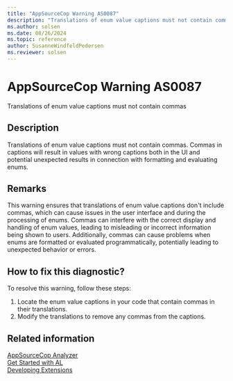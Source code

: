 ```yaml
---
title: "AppSourceCop Warning AS0087"
description: "Translations of enum value captions must not contain commas."
ms.author: solsen
ms.date: 08/26/2024
ms.topic: reference
author: SusanneWindfeldPedersen
ms.reviewer: solsen
---
```

[//]: # (START>DO_NOT_EDIT)
[//]: # (IMPORTANT:Do not edit any of the content between here and the END>DO_NOT_EDIT.)
[//]: # (Any modifications should be made in the .xml files in the ModernDev repo.)
# AppSourceCop Warning AS0087
Translations of enum value captions must not contain commas

## Description
Translations of enum value captions must not contain commas. Commas in captions will result in values with wrong captions both in the UI and potential unexpected results in connection with formatting and evaluating enums.

[//]: # (IMPORTANT: END>DO_NOT_EDIT)

## Remarks

This warning ensures that translations of enum value captions don't include commas, which can cause issues in the user interface and during the processing of enums. Commas can interfere with the correct display and handling of enum values, leading to misleading or incorrect information being shown to users. Additionally, commas can cause problems when enums are formatted or evaluated programmatically, potentially leading to unexpected behavior or errors.

## How to fix this diagnostic?

To resolve this warning, follow these steps:

1. Locate the enum value captions in your code that contain commas in their translations.
2. Modify the translations to remove any commas from the captions.

## Related information

[AppSourceCop Analyzer](appsourcecop.md)  
[Get Started with AL](../devenv-get-started.md)  
[Developing Extensions](../devenv-dev-overview.md)  